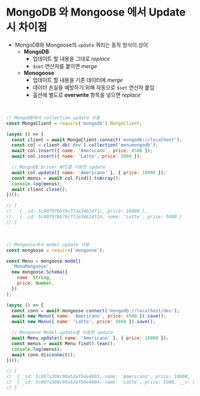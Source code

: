 # MongoDB 와 Mongoose 에서 **Update** 시 차이점

- MongoDB와 Mongoose의 `update` 쿼리는 동작 방식이 상이
  - **MongoDB**
    - 업데이트 할 내용을 그대로 _replace_
    - `$set` 연산자를 붙이면 _merge_
  - **Monogoose**
    - 업데이트 할 내용을 기존 데이터에 _merge_
    - 데이터 손실을 예방하기 위해 자동으로 `$set` 연산자 붙임
    - 옵션에 별도로 **overwrite** 항목을 넣으면 _replace_

<br>

```js
// MongoDB에서 collection.update 사용
const MongoClient = require('mongodb').MongoClient;

(async () => {
  const client = await MongoClient.connect('mongodb://localhost');
  const col = client.db('dev').collection('menumongodb');
  await col.insert({ name: 'Americano', price: 4500 });
  await col.insert({ name: 'Latte', price: 5000 });

  // MongoDB Driver API를 이용한 update
  await col.update({ name: 'Americano' }, { price: 10000 });
  const menus = await col.find().toArray();
  console.log(menus);
  await client.close();
})();

// [
//   { _id: 5c807976b79c7f2e34614f1c, price: 10000 },
//   { _id: 5c807976b79c7f2e34614f1d, name: 'Latte', price: 5000 }
// ]
```

<br>

```js
// Mongoose에서 model.update 사용
const mongoose = require('mongoose');

const Menu = mongoose.model(
  'MenuMongoose',
  new mongoose.Schema({
    name: String,
    price: Number,
  })
);

(async () => {
  const conn = await mongoose.connect('mongodb://localhost/dev');
  await new Menu({ name: 'Americano', price: 4500 }).save();
  await new Menu({ name: 'Latte', price: 5000 }).save();

  // Mongoose Model.update를 이용한 update
  await Menu.update({ name: 'Americano' }, { price: 10000 });
  const menus = await Menu.find().lean();
  console.log(menus);
  await conn.disconnect();
})();

// [
//  { _id: 5c807a308c90a52efb4e4003, name: 'Americano', price: 10000, __v: 0 },
//  { _id: 5c807a308c90a52efb4e4004, name: 'Latte', price: 5000, __v: 0 }
// ]
```
